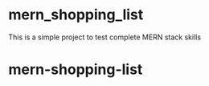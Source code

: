# mern_shopping_list
This is a simple project to test complete MERN stack skills
# mern-shopping-list
